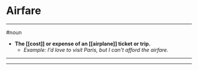# Airfare
---
#noun
- **The [[cost]] or expense of an [[airplane]] ticket or trip.**
	- _Example: I'd love to visit Paris, but I can't afford the airfare._
---
---
